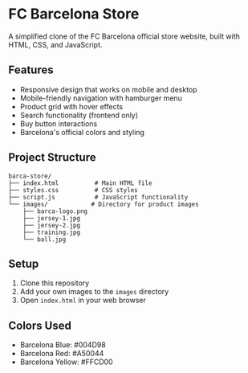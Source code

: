# FC Barcelona Store  

A simplified clone of the FC Barcelona official store website, built with HTML, CSS, and JavaScript.

## Features

- Responsive design that works on mobile and desktop
- Mobile-friendly navigation with hamburger menu
- Product grid with hover effects
- Search functionality (frontend only)
- Buy button interactions
- Barcelona's official colors and styling

## Project Structure

```
barca-store/
├── index.html          # Main HTML file
├── styles.css          # CSS styles
├── script.js           # JavaScript functionality
└── images/            # Directory for product images
    ├── barca-logo.png
    ├── jersey-1.jpg
    ├── jersey-2.jpg
    ├── training.jpg
    └── ball.jpg
```

## Setup

1. Clone this repository
2. Add your own images to the `images` directory
3. Open `index.html` in your web browser
 
## Colors Used

- Barcelona Blue: #004D98
- Barcelona Red: #A50044
- Barcelona Yellow: #FFCD00